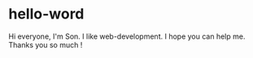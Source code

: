 # hello-word


Hi everyone,
I'm Son. I like web-development. I hope you can help me.
Thanks you so much !
